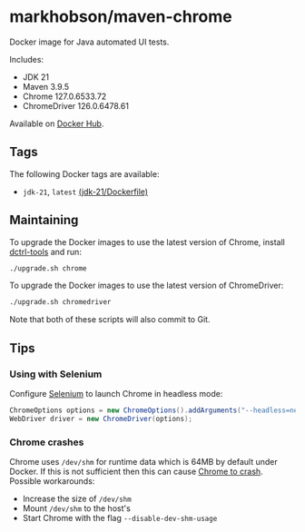 # markhobson/maven-chrome

Docker image for Java automated UI tests.

Includes:

* JDK 21
* Maven 3.9.5
* Chrome 127.0.6533.72
* ChromeDriver 126.0.6478.61

Available on [Docker Hub](https://hub.docker.com/r/singhsaurav/seleniumdocker).

## Tags

The following Docker tags are available:

* `jdk-21`, `latest` [(jdk-21/Dockerfile)](jdk-21/Dockerfile)

## Maintaining

To upgrade the Docker images to use the latest version of Chrome, install [dctrl-tools](https://pkgs.org/download/dctrl-tools) and run:

```bash
./upgrade.sh chrome
```

To upgrade the Docker images to use the latest version of ChromeDriver:

```bash
./upgrade.sh chromedriver
```

Note that both of these scripts will also commit to Git.

## Tips

### Using with Selenium

Configure [Selenium](https://www.selenium.dev/) to launch Chrome in headless mode:

```java
ChromeOptions options = new ChromeOptions().addArguments("--headless=new");
WebDriver driver = new ChromeDriver(options);
```
### Chrome crashes

Chrome uses `/dev/shm` for runtime data which is 64MB by default under Docker. If this is not sufficient then this can cause [Chrome to crash](https://bugs.chromium.org/p/chromium/issues/detail?id=522853). Possible workarounds:

* Increase the size of `/dev/shm`
* Mount `/dev/shm` to the host's
* Start Chrome with the flag `--disable-dev-shm-usage`

